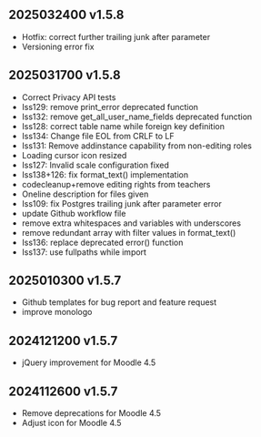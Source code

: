 ## 2025032400 v1.5.8
* Hotfix: correct further trailing junk after parameter 
* Versioning error fix


## 2025031700 v1.5.8
* Correct Privacy API tests
* Iss129: remove print_error deprecated function
* Iss132: remove get_all_user_name_fields deprecated function
* Iss128: correct table name while foreign key definition
* Iss134: Change file EOL from CRLF to LF
* Iss131: Remove addinstance capability from non-editing roles
* Loading cursor icon resized
* Iss127: Invalid scale configuration fixed
* Iss138+126: fix format_text() implementation
* codecleanup+remove editing rights from teachers
* Oneline description for files given
* Iss109: fix Postgres trailing junk after parameter error
* update Github workflow file
* remove extra whitespaces and variables with underscores
* remove redundant array with filter values in format_text()
* Iss136: replace deprecated error() function
* Iss137: use fullpaths while import



## 2025010300 v1.5.7
* Github templates for bug report and feature request
* improve monologo

## 2024121200 v1.5.7
* jQuery improvement for Moodle 4.5

## 2024112600 v1.5.7
* Remove deprecations for Moodle 4.5
* Adjust icon for Moodle 4.5
